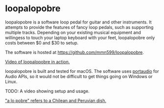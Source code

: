 # loopalopobre

loopalopobre is a software loop pedal for guitar and other instruments. It attempts to provide the features of fancy loop pedals, such as supporting multiple tracks. Depending on your existing musical equipment and willingess to touch your laptop keyboard with your feet, loopalopobre only costs between $0 and $30 to setup.

The software is hosted at https://github.com/mmn599/loopalopobre.

[Video of loopalopobre in action.](https://youtu.be/8IZkObEA8PI)

loopalopobre is built and tested for macOS. The software uses [portaudio](http://www.portaudio.com) for Audio APIs, so it would not be difficult to get things going on Windows or Linux.

TODO: A video showing setup and usage.

["a lo pobre" refers to a Chilean and Peruvian dish.](https://en.wikipedia.org/wiki/Lomo_a_lo_pobre)
